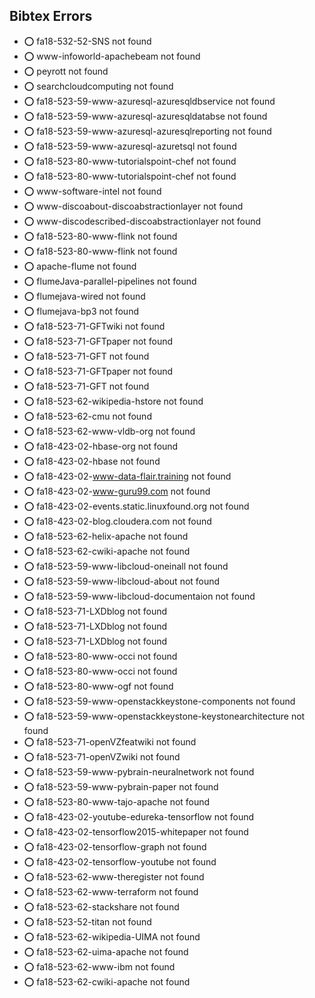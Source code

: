 ## Bibtex Errors


* :o:  fa18-532-52-SNS not found
* :o:  www-infoworld-apachebeam not found
* :o:  peyrott not found
* :o:  searchcloudcomputing not found
* :o:  fa18-523-59-www-azuresql-azuresqldbservice not found
* :o:  fa18-523-59-www-azuresql-azuresqldatabse not found
* :o:  fa18-523-59-www-azuresql-azuresqlreporting not found
* :o:  fa18-523-59-www-azuresql-azuretsql not found
* :o:  fa18-523-80-www-tutorialspoint-chef not found
* :o:  fa18-523-80-www-tutorialspoint-chef not found
* :o:  www-software-intel not found
* :o:  www-discoabout-discoabstractionlayer not found
* :o:  www-discodescribed-discoabstractionlayer not found
* :o:  fa18-523-80-www-flink not found
* :o:  fa18-523-80-www-flink not found
* :o:  apache-flume not found
* :o:  flumeJava-parallel-pipelines not found
* :o:  flumejava-wired not found
* :o:  flumejava-bp3 not found
* :o:  fa18-523-71-GFTwiki not found
* :o:  fa18-523-71-GFTpaper not found
* :o:  fa18-523-71-GFT not found
* :o:  fa18-523-71-GFTpaper not found
* :o:  fa18-523-71-GFT not found
* :o:  fa18-523-62-wikipedia-hstore not found
* :o:  fa18-523-62-cmu not found
* :o:  fa18-523-62-www-vldb-org not found
* :o:  fa18-423-02-hbase-org not found
* :o:  fa18-423-02-hbase not found
* :o:  fa18-423-02-www-data-flair.training not found
* :o:  fa18-423-02-www-guru99.com not found
* :o:  fa18-423-02-events.static.linuxfound.org not found
* :o:  fa18-423-02-blog.cloudera.com not found
* :o:  fa18-523-62-helix-apache not found
* :o:  fa18-523-62-cwiki-apache not found
* :o:  fa18-523-59-www-libcloud-oneinall not found
* :o:  fa18-523-59-www-libcloud-about not found
* :o:  fa18-523-59-www-libcloud-documentaion not found
* :o:  fa18-523-71-LXDblog not found
* :o:  fa18-523-71-LXDblog not found
* :o:  fa18-523-71-LXDblog not found
* :o:  fa18-523-80-www-occi not found
* :o:  fa18-523-80-www-occi not found
* :o:  fa18-523-80-www-ogf not found
* :o:  fa18-523-59-www-openstackkeystone-components not found
* :o:  fa18-523-59-www-openstackkeystone-keystonearchitecture not found
* :o:  fa18-523-71-openVZfeatwiki not found
* :o:  fa18-523-71-openVZwiki not found
* :o:  fa18-523-59-www-pybrain-neuralnetwork not found
* :o:  fa18-523-59-www-pybrain-paper not found
* :o:  fa18-523-80-www-tajo-apache not found
* :o:  fa18-423-02-youtube-edureka-tensorflow not found
* :o:  fa18-423-02-tensorflow2015-whitepaper not found
* :o:  fa18-423-02-tensorflow-graph not found
* :o:  fa18-423-02-tensorflow-youtube not found
* :o:  fa18-523-62-www-theregister not found
* :o:  fa18-523-62-www-terraform not found
* :o:  fa18-523-62-stackshare not found
* :o:  fa18-523-52-titan not found
* :o:  fa18-523-62-wikipedia-UIMA not found
* :o:  fa18-523-62-uima-apache not found
* :o:  fa18-523-62-www-ibm not found
* :o:  fa18-523-62-cwiki-apache not found



